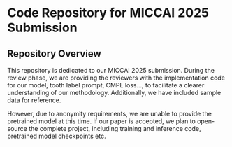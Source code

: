 # Code Repository for MICCAI 2025 Submission

## Repository Overview

This repository is dedicated to our MICCAI 2025 submission. During the review phase, we are providing the reviewers with the implementation code for our model, tooth label prompt, CMPL loss..., to facilitate a clearer understanding of our methodology. Additionally, we have included sample data for reference. 

However, due to anonymity requirements, we are unable to provide the pretrained model at this time. If our paper is accepted, we plan to open-source the complete project, including training and inference code, pretrained model checkpoints etc.



